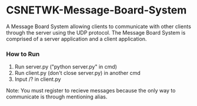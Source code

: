 # CSNETWK-Message-Board-System
A Message Board System allowing clients to communicate with other clients through the server using the UDP protocol. The Message Board System is comprised of a server application and a client application.

### How to Run
1. Run server.py ("python server.py" in cmd)
2. Run client.py (don't close server.py) in another cmd
3. Input /? in client.py

Note: You must register to recieve messages because the only way to communicate is through mentioning alias.